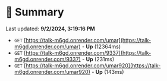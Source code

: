 # 📖 Summary
Last updated: **9/2/2024, 3:19:16 PM**

- `GET` [https://talk-m6gd.onrender.com/umar](https://talk-m6gd.onrender.com/umar) - **Up** (12364ms)
- `GET` [https://talk-m6gd.onrender.com/9337](https://talk-m6gd.onrender.com/9337) - **Up** (231ms)
- `GET` [https://talk-m6gd.onrender.com/umar920](https://talk-m6gd.onrender.com/umar920) - **Up** (143ms)

